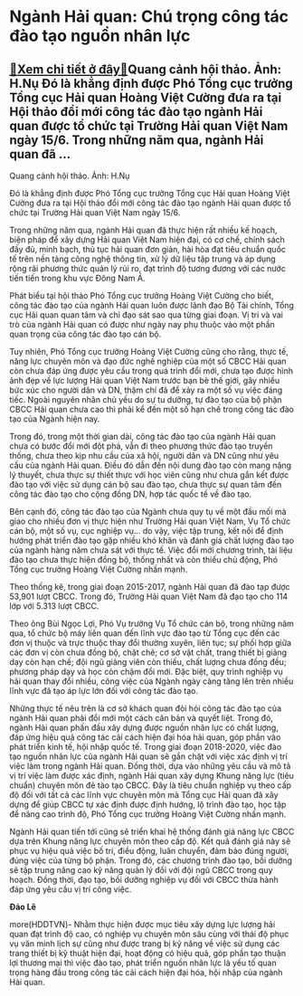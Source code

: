 Ngành Hải quan: Chú trọng công tác đào tạo nguồn nhân lực
=========================================================

[:gift:Xem chi tiết ở đây:gift:](https://hddtvn.com/nganh-hai-quan-chu-trong-cong-tac-dao-tao-nguon-nhan-luc/)Quang cảnh hội thảo. Ảnh: H.Nụ Đó là khẳng định được Phó Tổng cục trưởng Tổng cục Hải quan Hoàng Việt Cường đưa ra tại Hội thảo đổi mới công tác đào tạo ngành Hải quan được tổ chức tại Trường Hải quan Việt Nam ngày 15/6. Trong những năm qua, ngành Hải quan đã …
---------------------------------------------------------------------------------------------------------------------------------------------------------------------------------------------------------------------------------------------------------------------







 






 Quang cảnh hội thảo. Ảnh: H.Nụ 


Đó là khẳng định được Phó Tổng cục trưởng Tổng cục Hải quan Hoàng Việt Cường đưa ra tại Hội thảo đổi mới công tác đào tạo ngành Hải quan được tổ chức tại Trường Hải quan Việt Nam ngày 15/6.


 Trong những năm qua, ngành Hải quan đã thực hiện rất nhiều kế hoạch, biện pháp để xây dựng Hải quan Việt Nam hiện đại, có cơ chế, chính sách đầy đủ, minh bạch, thủ tục hải quan đơn giản, hài hòa đạt tiêu chuẩn quốc tế trên nền tảng công nghệ thông tin, xử lý dữ liệu tập trung và áp dụng rộng rãi phương thức quản lý rủi ro, đạt trình độ tương đương với các nước tiến tiến trong khu vực Đông Nam Á. 


 Phát biểu tại hội thảo Phó Tổng cục trưởng Hoàng Việt Cường cho biết, công tác đào tạo của ngành Hải quan luôn được lãnh đạo Bộ Tài chính, Tổng cục Hải quan quan tâm và chỉ đạo sát sao qua từng giai đoạn. Vị trí và vai trò của ngành Hải quan có được như ngày nay phụ thuộc vào một phần quan trọng của công tác đào tạo cán bộ. 


 Tuy nhiên, Phó Tổng cục trưởng Hoàng Việt Cường cũng cho rằng, thực tế, năng lực chuyên môn và đạo đức nghề nghiệp của một số CBCC Hải quan còn chưa đáp ứng được yêu cầu trong quá trình đổi mới, chưa tạo được hình ảnh đẹp về lực lượng Hải quan Việt Nam trước bạn bè thế giới, gây nhiều bức xúc cho người dân và DN, thậm chí đã để xảy ra một số vụ việc đáng tiếc. Ngoài nguyên nhân chủ yếu do sự tu dưỡng, tự đào tạo của bộ phận CBCC Hải quan chưa cao thì phải kể đến một số hạn chế trong công tác đào tạo của Ngành hiện nay.


 Trong đó, trong một thời gian dài, công tác đào tạo của ngành Hải quan chưa có bước đổi mới đột phá, vẫn đi theo phương thức đào tạo truyền thống, chưa theo kịp nhu cầu của xã hội, người dân và DN cũng như yêu cầu của ngành Hải quan. Điều đó dẫn đến nội dung đào tạo còn mang nặng lý thuyết, chưa thực sự thiết thực với học viên cũng như chưa gắn kết được đào tạo với việc sử dụng cán bộ sau đào tạo, chưa thực sự quan tâm đến công tác đào tạo cho cộng đồng DN, hợp tác quốc tế về đào tạo.


 Bên cạnh đó, công tác đào tạo của Ngành chưa quy tụ về một đầu mối mà giao cho nhiều đơn vị thực hiện như Trường Hải quan Việt Nam, Vụ Tổ chức cán bộ, một số vụ, cục nghiệp vụ… do vậy, việc tập trung, kết nối để định hướng phát triển đào tạo gặp nhiều khó khăn và đánh giá chất lượng đào tạo của ngành hàng năm chưa sát với thực tế. Việc đổi mới chương trình, tài liệu đào tạo chưa thực hiện đồng bộ, thống nhất và còn thiếu chủ động, Phó Tổng cục trưởng Hoàng Việt Cường nhấn mạnh. 


 Theo thống kê, trong giai đoạn 2015-2017, ngành Hải quan đã đào tạp được 53,901 lượt CBCC. Trong đó, Trường Hải quan Việt Nam đã đạo tạo cho 114 lớp với 5.313 lượt CBCC.


 Theo ông Bùi Ngọc Lợi, Phó Vụ trưởng Vụ Tổ chức cán bộ, trong những năm qua, tổ chức bộ máy liên quan đến lĩnh vực đào tạo từ Tổng cục đến các đơn vị thuộc và trực thuộc thay đổi thường xuyên, liên tục; sự phối hợp giữa các đơn vị còn chưa đồng bộ, chặt chẽ; cơ sở vật chất, trang thiết bị giảng dạy còn hạn chế; đội ngũ giảng viên còn thiếu, chất lượng chưa đồng đều; phương pháp dạy và học còn chậm đổi mới. Đặc biệt, quy trình nghiệp vụ hải quan thay đổi nhiều, công việc của Ngành ngày càng tăng lên trên nhiều lĩnh vực đã tạo áp lực lớn đối với công tác đào tạo.


 Những thực tế nêu trên là cơ sở khách quan đòi hỏi công tác đào tạo của ngành Hải quan phải đổi mới một cách căn bản và quyết liệt. Trong đó, ngành Hải quan phấn đấu xây dựng được nguồn nhân lực có chất lượng, đáp ứng hiệu quả công tác cải cách hiện đại hóa hải quan, góp phần vào phát triển kinh tế, hội nhập quốc tế. Trong giai đoạn 2018-2020, việc đào tạo nguồn nhân lực của ngành Hải quan sẽ gắn chặt với việc xác định vị trí việc làm trong ngành Hải quan. Đồng thời, dựa vào những yêu cầu và mô tả vị trí việc làm được xác định, ngành Hải quan xây dựng Khung năng lực (tiêu chuẩn) chuyên môn đẻ tào tạo CBCC. Đây là tiêu chuẩn nghiệp vụ theo cấp độ đối với tất cả các lĩnh vực chuyên môn mà Tổng cục Hải quan đã xây dựng để giúp CBCC tự xác định được định hướng, lộ trình đào tạo, học tập để nâng cao trình độ, Phó Tổng cục trưởng Hoàng Việt Cường nhấn mạnh.


 Ngành Hải quan tiến tới cũng sẽ triển khai hệ thống đánh giá năng lực CBCC dựa trên Khung năng lực chuyên môn theo cấp độ. Kết quả đánh giá này sẽ phục vụ hiệu quả việc bố trí, điều động, luân chuyển, đảm bảo đúng người, đúng việc của từng bộ phận. Trong đó, các chương trình đào tạo, bồi dưỡng sẽ tập trung nâng cao kỹ năng quản lý đối với đội ngũ CBCC trong quy hoạch. Đồng thời, đạo tạo, bồi dưỡng nghiệp vụ đối với CBCC thừa hành đáp ứng yêu cầu vị trí công việc. 






**Đảo Lê**



more(HDDTVN)- Nhằm thực hiện được mục tiêu xây dựng lực lượng hải quan đạt trình độ cao, có nghiệp vụ chuyên môn sâu cùng với thái độ phục vụ văn minh lịch sự cũng như được trang bị kỹ năng về việc sử dụng các trang thiết bị kỹ thuật hiện đại, hoạt động có hiệu quả, góp phần tạo thuận lợi thương mại thì việc đào tạo, phát triển nguồn nhân lực là yếu tố quan trọng hàng đầu trong công tác cải cách hiện đại hóa, hội nhập của ngành Hải quan.

